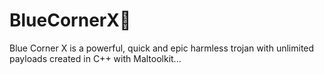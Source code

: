 # BlueCornerX🧿
Blue Corner X is a powerful, quick and epic harmless trojan with unlimited payloads created in C++ with Maltoolkit...
